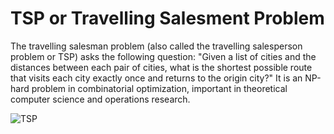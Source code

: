 # TSP or Travelling Salesment Problem

The travelling salesman problem (also called the travelling salesperson problem or TSP) asks the following question: "Given a list of cities and the distances between each pair of cities, what is the shortest possible route that visits each city exactly once and returns to the origin city?" It is an NP-hard problem in combinatorial optimization, important in theoretical computer science and operations research.

![TSP](https://imgs.search.brave.com/SjpwRU3ZvtxnOGEvqI8LXInktWQTOZTu7vvmSIrcEUg/rs:fit:1200:989:1/g:ce/aHR0cHM6Ly9jby1l/bnp5bWUuZnIvd3At/Y29udGVudC91cGxv/YWRzLzIwMjAvMDYv/dHNwLmpwZw)
